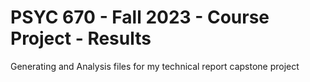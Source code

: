 # PSYC 670 - Fall 2023 - Course Project - Results
Generating and Analysis files for my technical report capstone project
